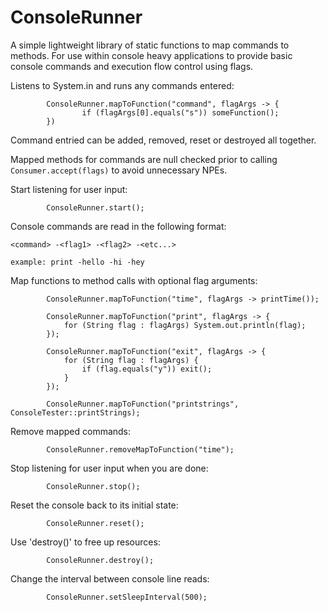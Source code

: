 # ConsoleRunner
A simple lightweight library of static functions to map commands to methods. For use within console heavy applications to provide basic console commands and execution flow control using flags.

Listens to System.in and runs any commands entered:

```
        ConsoleRunner.mapToFunction("command", flagArgs -> { 
                if (flagArgs[0].equals("s")) someFunction(); 
        })
``` 

Command entried can be added, removed, reset or destroyed all together.

Mapped methods for commands are null checked prior to calling `Consumer.accept(flags)` to avoid unnecessary NPEs.

Start listening for user input:

```
        ConsoleRunner.start();
```

Console commands are read in the following format:

```
<command> -<flag1> -<flag2> -<etc...>

example: print -hello -hi -hey
```

Map functions to method calls with optional flag arguments:

```
        ConsoleRunner.mapToFunction("time", flagArgs -> printTime());
        
        ConsoleRunner.mapToFunction("print", flagArgs -> {
            for (String flag : flagArgs) System.out.println(flag);
        });
        
        ConsoleRunner.mapToFunction("exit", flagArgs -> {
            for (String flag : flagArgs) {
                if (flag.equals("y")) exit();
            }
        });
        
        ConsoleRunner.mapToFunction("printstrings", ConsoleTester::printStrings);
```

Remove mapped commands:

```
        ConsoleRunner.removeMapToFunction("time");
```

Stop listening for user input when you are done:

```
        ConsoleRunner.stop();
```

Reset the console back to its initial state:

```
        ConsoleRunner.reset();
```

Use 'destroy()' to free up resources:

```
        ConsoleRunner.destroy();
```

Change the interval between console line reads:

```
        ConsoleRunner.setSleepInterval(500);
```
